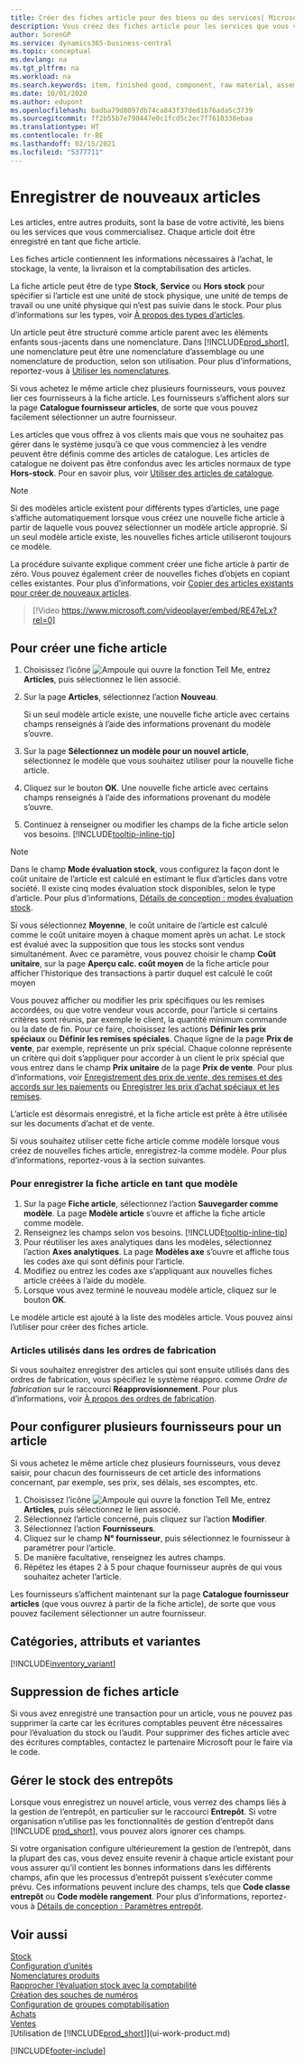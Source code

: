 ```yaml
---
title: Créer des fiches article pour des biens ou des services| Microsoft Docs
description: Vous créez des fiches article pour les services que vous vendez en heures et pour les marchandises physiques, comme les éléments d’assemblage, les produits finis, les composants, ou les matières premières que vous vendez de votre stock.
author: SorenGP
ms.service: dynamics365-business-central
ms.topic: conceptual
ms.devlang: na
ms.tgt_pltfrm: na
ms.workload: na
ms.search.keywords: item, finished good, component, raw material, assembly item
ms.date: 10/01/2020
ms.author: edupont
ms.openlocfilehash: badba79d8097db74ca843f37ded1b76ada5c3739
ms.sourcegitcommit: ff2b55b7e790447e0c1fcd5c2ec7f7610338ebaa
ms.translationtype: HT
ms.contentlocale: fr-BE
ms.lasthandoff: 02/15/2021
ms.locfileid: "5377711"
---
```

# <a name="register-new-items"></a>Enregistrer de nouveaux articles

Les articles, entre autres produits, sont la base de votre activité, les biens ou les services que vous commercialisez. Chaque article doit être enregistré en tant que fiche article.

Les fiches article contiennent les informations nécessaires à l’achat, le stockage, la vente, la livraison et la comptabilisation des articles.

La fiche article peut être de type **Stock**, **Service** ou **Hors stock** pour spécifier si l’article est une unité de stock physique, une unité de temps de travail ou une unité physique qui n’est pas suivie dans le stock. Pour plus d’informations sur les types, voir [À propos des types d’articles](inventory-about-item-types.md).

Un article peut être structuré comme article parent avec les éléments enfants sous-jacents dans une nomenclature. Dans [!INCLUDE[prod_short](includes/prod_short.md)], une nomenclature peut être une nomenclature d’assemblage ou une nomenclature de production, selon son utilisation. Pour plus d’informations, reportez-vous à [Utiliser les nomenclatures](inventory-how-work-BOMs.md).

Si vous achetez le même article chez plusieurs fournisseurs, vous pouvez lier ces fournisseurs à la fiche article. Les fournisseurs s’affichent alors sur la page **Catalogue fournisseur articles**, de sorte que vous pouvez facilement sélectionner un autre fournisseur.

Les articles que vous offrez à vos clients mais que vous ne souhaitez pas gérer dans le système jusqu’à ce que vous commenciez à les vendre peuvent être définis comme des articles de catalogue. Les articles de catalogue ne doivent pas être confondus avec les articles normaux de type **Hors-stock**. Pour en savoir plus, voir [Utiliser des articles de catalogue](inventory-how-work-nonstock-items.md).  

> [!NOTE]  
> Si des modèles article existent pour différents types d’articles, une page s’affiche automatiquement lorsque vous créez une nouvelle fiche article à partir de laquelle vous pouvez sélectionner un modèle article approprié. Si un seul modèle article existe, les nouvelles fiches article utiliseront toujours ce modèle.

La procédure suivante explique comment créer une fiche article à partir de zéro. Vous pouvez également créer de nouvelles fiches d’objets en copiant celles existantes. Pour plus d’informations, voir [Copier des articles existants pour créer de nouveaux articles](inventory-how-copy-items.md).  

> [!Video https://www.microsoft.com/videoplayer/embed/RE47eLx?rel=0]

## <a name="to-create-a-new-item-card"></a>Pour créer une fiche article

1. Choisissez l’icône ![Ampoule qui ouvre la fonction Tell Me](media/ui-search/search_small.png "Dites-moi ce que vous voulez faire"), entrez **Articles**, puis sélectionnez le lien associé.  
2. Sur la page **Articles**, sélectionnez l’action **Nouveau**.

    Si un seul modèle article existe, une nouvelle fiche article avec certains champs renseignés à l’aide des informations provenant du modèle s’ouvre.
3. Sur la page **Sélectionnez un modèle pour un nouvel article**, sélectionnez le modèle que vous souhaitez utiliser pour la nouvelle fiche article.
4. Cliquez sur le bouton **OK**. Une nouvelle fiche article avec certains champs renseignés à l’aide des informations provenant du modèle s’ouvre.
5. Continuez à renseigner ou modifier les champs de la fiche article selon vos besoins. [!INCLUDE[tooltip-inline-tip](includes/tooltip-inline-tip_md.md)]

> [!NOTE]
> Dans le champ **Mode évaluation stock**, vous configurez la façon dont le coût unitaire de l’article est calculé en estimant le flux d’articles dans votre société. Il existe cinq modes évaluation stock disponibles, selon le type d’article. Pour plus d’informations, [Détails de conception : modes évaluation stock](design-details-costing-methods.md).
>
> Si vous sélectionnez **Moyenne**, le coût unitaire de l’article est calculé comme le coût unitaire moyen à chaque moment après un achat. Le stock est évalué avec la supposition que tous les stocks sont vendus simultanément. Avec ce paramètre, vous pouvez choisir le champ **Coût unitaire**, sur la page **Aperçu calc. coût moyen** de la fiche article pour afficher l’historique des transactions à partir duquel est calculé le coût moyen

Vous pouvez afficher ou modifier les prix spécifiques ou les remises accordées, ou que votre vendeur vous accorde, pour l’article si certains critères sont réunis, par exemple le client, la quantité minimum commande ou la date de fin. Pour ce faire, choisissez les actions **Définir les prix spéciaux** ou **Définir les remises spéciales**. Chaque ligne de la page **Prix de vente**, par exemple, représente un prix spécial. Chaque colonne représente un critère qui doit s’appliquer pour accorder à un client le prix spécial que vous entrez dans le champ **Prix unitaire** de la page **Prix de vente**. Pour plus d’informations, voir [Enregistrement des prix de vente, des remises et des accords sur les paiements](sales-how-record-sales-price-discount-payment-agreements.md) ou [Enregistrer les prix d’achat spéciaux et les remises](purchasing-how-record-purchase-price-discount-payment-agreements.md).

L’article est désormais enregistré, et la fiche article est prête à être utilisée sur les documents d’achat et de vente.

Si vous souhaitez utiliser cette fiche article comme modèle lorsque vous créez de nouvelles fiches article, enregistrez-la comme modèle. Pour plus d’informations, reportez-vous à la section suivantes.  

### <a name="to-save-the-item-card-as-a-template"></a>Pour enregistrer la fiche article en tant que modèle

1. Sur la page **Fiche article**, sélectionnez l’action **Sauvegarder comme modèle**. La page **Modèle article** s’ouvre et affiche la fiche article comme modèle.
2. Renseignez les champs selon vos besoins. [!INCLUDE[tooltip-inline-tip](includes/tooltip-inline-tip_md.md)]
3. Pour réutiliser les axes analytiques dans les modèles, sélectionnez l’action **Axes analytiques**. La page **Modèles axe** s’ouvre et affiche tous les codes axe qui sont définis pour l’article.
4. Modifiez ou entrez les codes axe s’appliquant aux nouvelles fiches article créées à l’aide du modèle.
5. Lorsque vous avez terminé le nouveau modèle article, cliquez sur le bouton **OK**.

Le modèle article est ajouté à la liste des modèles article. Vous pouvez ainsi l’utiliser pour créer des fiches article.

### <a name="items-used-in-production-orders"></a>Articles utilisés dans les ordres de fabrication

Si vous souhaitez enregistrer des articles qui sont ensuite utilisés dans des ordres de fabrication, vous spécifiez le système réappro. comme *Ordre de fabrication* sur le raccourci **Réapprovisionnement**. Pour plus d’informations, voir [À propos des ordres de fabrication](production-about-production-orders.md).  

## <a name="to-set-up-multiple-vendors-for-an-item"></a>Pour configurer plusieurs fournisseurs pour un article

Si vous achetez le même article chez plusieurs fournisseurs, vous devez saisir, pour chacun des fournisseurs de cet article des informations concernant, par exemple, ses prix, ses délais, ses escomptes, etc.  

1. Choisissez l’icône ![Ampoule qui ouvre la fonction Tell Me](media/ui-search/search_small.png "Dites-moi ce que vous voulez faire"), entrez **Articles**, puis sélectionnez le lien associé.  
2. Sélectionnez l’article concerné, puis cliquez sur l’action **Modifier**.  
3. Sélectionnez l’action **Fournisseurs**.  
4. Cliquez sur le champ **N° fournisseur**, puis sélectionnez le fournisseur à paramétrer pour l’article.  
5. De manière facultative, renseignez les autres champs.  
6. Répétez les étapes 2 à 5 pour chaque fournisseur auprès de qui vous souhaitez acheter l’article.

Les fournisseurs s’affichent maintenant sur la page **Catalogue fournisseur articles** (que vous ouvrez à partir de la fiche article), de sorte que vous pouvez facilement sélectionner un autre fournisseur.

## <a name="categories-attributes-and-variants"></a>Catégories, attributs et variantes

[!INCLUDE[inventory_variant](includes/inventory_variant.md)]

## <a name="deleting-item-cards"></a>Suppression de fiches article

Si vous avez enregistré une transaction pour un article, vous ne pouvez pas supprimer la carte car les écritures comptables peuvent être nécessaires pour l’évaluation du stock ou l’audit. Pour supprimer des fiches article avec des écritures comptables, contactez le partenaire Microsoft pour le faire via le code.  

## <a name="manage-inventory-in-warehouses"></a>Gérer le stock des entrepôts

Lorsque vous enregistrez un nouvel article, vous verrez des champs liés à la gestion de l’entrepôt, en particulier sur le raccourci **Entrepôt**. Si votre organisation n’utilise pas les fonctionnalités de gestion d’entrepôt dans [!INCLUDE [prod_short](includes/prod_short.md)], vous pouvez alors ignorer ces champs.  

Si votre organisation configure ultérieurement la gestion de l’entrepôt, dans la plupart des cas, vous devez ensuite revenir à chaque article existant pour vous assurer qu’il contient les bonnes informations dans les différents champs, afin que les processus d’entrepôt puissent s’exécuter comme prévu. Ces informations peuvent inclure des champs, tels que **Code classe entrepôt** ou **Code modèle rangement**. Pour plus d’informations, reportez-vous à [Détails de conception : Paramètres entrepôt](design-details-warehouse-setup.md).  

## <a name="see-also"></a>Voir aussi

[Stock](inventory-manage-inventory.md)  
[Configuration d’unités](inventory-how-setup-units-of-measure.md)  
[Nomenclatures produits](finance-how-setup-report-intrastat.md#tariff-numbers)  
[Rapprocher l’évaluation stock avec la comptabilité](finance-how-to-post-inventory-costs-to-the-general-ledger.md)  
[Création des souches de numéros](ui-create-number-series.md)  
[Configuration de groupes comptabilisation](finance-posting-groups.md)  
[Achats](purchasing-manage-purchasing.md)  
[Ventes](sales-manage-sales.md)  
[Utilisation de [!INCLUDE[prod_short](includes/prod_short.md)]](ui-work-product.md)  


[!INCLUDE[footer-include](includes/footer-banner.md)]